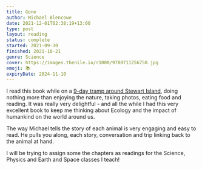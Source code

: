```yaml
---
title: Gone
author: Michael Blencowe
date: 2021-12-01T02:38:19+13:00
type: post
layout: reading
status: complete
started: 2021-09-30
finished: 2021-10-21
genre: Science
cover: https://images.thenile.io/r1000/9780711256750.jpg
emoji: 📚
expiryDate: 2024-11-10
---
```


I read this book while on a [9-day tramp around Stewart Island](https://www.doc.govt.nz/parks-and-recreation/places-to-go/southland/places/stewart-island-rakiura/rakiura-national-park/things-to-do/north-west-circuit-stewart-island-rakiura/), doing nothing more than enjoying the nature, taking photos, eating food and reading. It was really very delightful - and all the while I had this very excellent book to keep me thinking about Ecology and the impact of humankind on the world around us.

The way Michael tells the story of each animal is very engaging and easy to read. He pulls you along, each story, conversation and trip linking back to the animal at hand.

I will be trying to assign some the chapters as readings for the Science, Physics and Earth and Space classes I teach!
